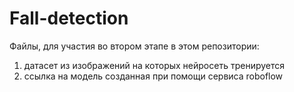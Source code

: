 # Fall-detection
Файлы, для участия во втором этапе в этом репозитории:
1. датасет из изображений на которых нейросеть тренируется
2. ссылка на модель созданная при помощи сервиса roboflow
